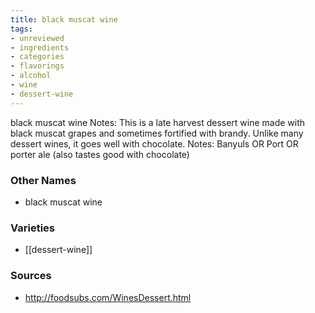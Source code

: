 ```yaml
---
title: black muscat wine
tags:
- unreviewed
- ingredients
- categories
- flavorings
- alcohol
- wine
- dessert-wine
---
```

black muscat wine Notes: This is a late harvest dessert wine made with black muscat grapes and sometimes fortified with brandy. Unlike many dessert wines, it goes well with chocolate. Notes: Banyuls OR Port OR porter ale (also tastes good with chocolate)

### Other Names

* black muscat wine

### Varieties

* [[dessert-wine]]

### Sources
* http://foodsubs.com/WinesDessert.html
